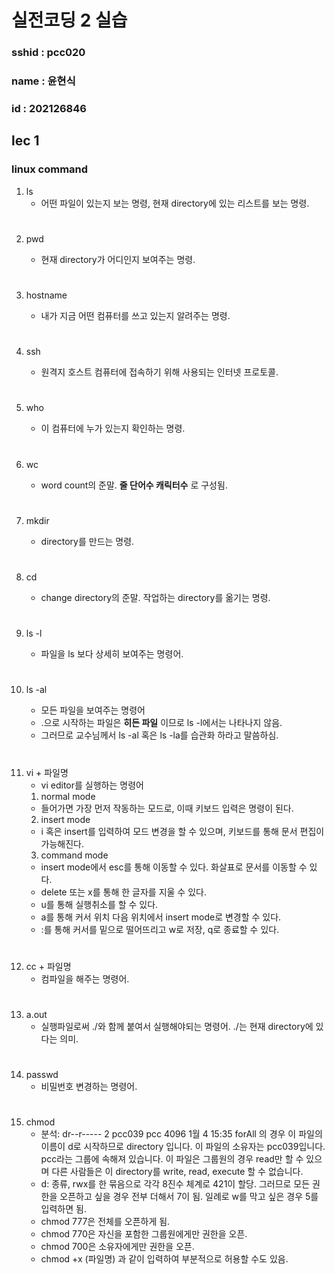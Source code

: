 # 실전코딩 2 실습

### sshid : pcc020
### name : 윤현식
### id : 202126846

## lec 1

### linux command

1. ls
   * 어떤 파일이 있는지 보는 명령, 현재 directory에 있는 리스트를 보는 명령.
#

2. pwd
   * 현재 directory가 어디인지 보여주는 명령.
   #

3. hostname
   * 내가 지금 어떤 컴퓨터를 쓰고 있는지 알려주는 명령.
   #

4. ssh
   * 원격지 호스트 컴퓨터에 접속하기 위해 사용되는 인터넷 프로토콜.
   #

5. who
   * 이 컴퓨터에 누가 있는지 확인하는 명령.
   #

6. wc
   * word count의 준말. **줄 단어수 캐릭터수** 로 구성됨.
   #

7. mkdir
   * directory를 만드는 명령.
   #

8. cd
   * change directory의 준말. 작업하는 directory를 옮기는 명령.
   #

9. ls -l
   * 파일을 ls 보다 상세히 보여주는 명령어.
   #

10. ls -al
    * 모든 파일을 보여주는 명령어
    * .으로 시작하는 파일은 **히든 파일** 이므로 ls -l에서는 나타나지 않음.
    * 그러므로 교수님께서 ls -al 혹은 ls -la를 습관화 하라고 말씀하심.
   #

11. vi + 파일명
    * vi editor를 실행하는 명령어
    1. normal mode
      * 들어가면 가장 먼저 작동하는 모드로, 이때 키보드 입력은 명령이 된다.
    2. insert mode
      * i 혹은 insert를 입력하여 모드 변경을 할 수 있으며, 키보드를 통해 문서 편집이 가능해진다.
    3. command mode
      * insert mode에서 esc를 통해 이동할 수 있다. 화살표로 문서를 이동할 수 있다.
      * delete 또는 x를 통해 한 글자를 지울 수 있다. 
      * u를 통해 실행취소를 할 수 있다.
      * a를 통해 커서 위치 다음 위치에서 insert mode로 변경할 수 있다.
      * :를 통해 커서를 밑으로 떨어뜨리고 w로 저장, q로 종료할 수 있다.
   #
      
12. cc + 파일명
    * 컴파일을 해주는 명령어.
   #

13. a.out
    * 실행파일로써 ./와 함께 붙여서 실행해야되는 명령어. ./는 현재 directory에 있다는 의미.
   #

14. passwd
    * 비밀번호 변경하는 명령어.
   #

15. chmod
    * 분석: dr--r-----   2 pcc039 pcc   4096  1월   4 15:35 forAll 의 경우
   이 파일의 이름이 d로 시작하므로 directory 입니다. 이 파일의 소유자는 pcc039입니다. pcc라는 그룹에 속해져 있습니다. 이 파일은 그룹원의 경우 read만 할 수 있으며 다른 사람들은 이 directory를 write, read, execute 할 수 없습니다.
    * d: 종류, rwx를 한 묶음으로 각각 8진수 체계로 421이 할당. 그러므로 모든 권한을 오픈하고 싶을 경우 전부 더해서 7이 됨. 일례로 w를 막고 싶은 경우 5를 입력하면 됨.
    * chmod 777은 전체를 오픈하게 됨.
    * chmod 770은 자신을 포함한 그룹원에게만 권한을 오픈.
    * chmod 700은 소유자에게만 권한을 오픈.
    * chmod +x (파일명) 과 같이 입력하여 부분적으로 허용할 수도 있음.
   #
